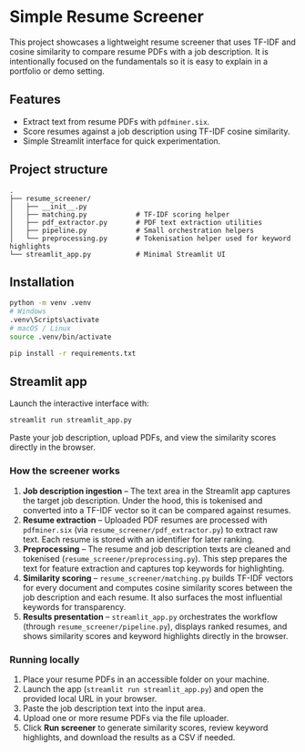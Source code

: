 ﻿# Simple Resume Screener

This project showcases a lightweight resume screener that uses TF-IDF and cosine similarity to compare resume PDFs with a job description. It is intentionally focused on the fundamentals so it is easy to explain in a portfolio or demo setting.

## Features

- Extract text from resume PDFs with `pdfminer.six`.
- Score resumes against a job description using TF-IDF cosine similarity.
- Simple Streamlit interface for quick experimentation.

## Project structure

```
.
├── resume_screener/
│   ├── __init__.py
│   ├── matching.py            # TF-IDF scoring helper
│   ├── pdf_extractor.py       # PDF text extraction utilities
│   ├── pipeline.py            # Small orchestration helpers
│   └── preprocessing.py       # Tokenisation helper used for keyword highlights
└── streamlit_app.py           # Minimal Streamlit UI
```

## Installation

```bash
python -m venv .venv
# Windows
.venv\Scripts\activate
# macOS / Linux
source .venv/bin/activate

pip install -r requirements.txt
```

## Streamlit app

Launch the interactive interface with:

```bash
streamlit run streamlit_app.py
```

Paste your job description, upload PDFs, and view the similarity scores directly in the browser.

### How the screener works

1. **Job description ingestion** – The text area in the Streamlit app captures the target job description. Under the hood, this is tokenised and converted into a TF-IDF vector so it can be compared against resumes.
2. **Resume extraction** – Uploaded PDF resumes are processed with `pdfminer.six` (via `resume_screener/pdf_extractor.py`) to extract raw text. Each resume is stored with an identifier for later ranking.
3. **Preprocessing** – The resume and job description texts are cleaned and tokenised (`resume_screener/preprocessing.py`). This step prepares the text for feature extraction and captures top keywords for highlighting.
4. **Similarity scoring** – `resume_screener/matching.py` builds TF-IDF vectors for every document and computes cosine similarity scores between the job description and each resume. It also surfaces the most influential keywords for transparency.
5. **Results presentation** – `streamlit_app.py` orchestrates the workflow (through `resume_screener/pipeline.py`), displays ranked resumes, and shows similarity scores and keyword highlights directly in the browser.

### Running locally

1. Place your resume PDFs in an accessible folder on your machine.
2. Launch the app (`streamlit run streamlit_app.py`) and open the provided local URL in your browser.
3. Paste the job description text into the input area.
4. Upload one or more resume PDFs via the file uploader.
5. Click **Run screener** to generate similarity scores, review keyword highlights, and download the results as a CSV if needed.
